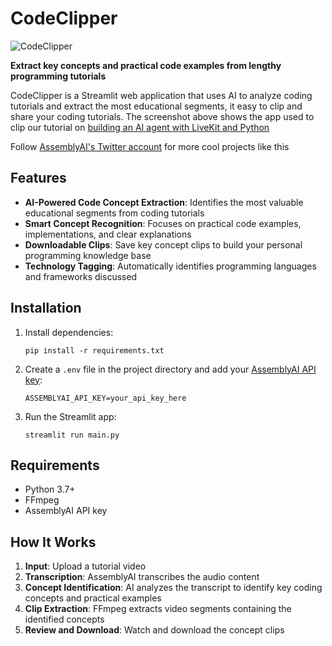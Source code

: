 # CodeClipper

![CodeClipper](app.png)

**Extract key concepts and practical code examples from lengthy programming tutorials**

CodeClipper is a Streamlit web application that uses AI to analyze coding tutorials and extract the most educational segments, it easy to clip and share your coding tutorials. The screenshot above shows the app used to clip our tutorial on [building an AI agent with LiveKit and Python](https://www.youtube.com/watch?v=A400nCCZlK4)

Follow [AssemblyAI's Twitter account](https://x.com/AssemblyAI) for more cool projects like this

## Features

- **AI-Powered Code Concept Extraction**: Identifies the most valuable educational segments from coding tutorials
- **Smart Concept Recognition**: Focuses on practical code examples, implementations, and clear explanations
- **Downloadable Clips**: Save key concept clips to build your personal programming knowledge base
- **Technology Tagging**: Automatically identifies programming languages and frameworks discussed

## Installation

1. Install dependencies:
   ```
   pip install -r requirements.txt
   ```

3. Create a `.env` file in the project directory and add your [AssemblyAI API key](https://www.assemblyai.com/dashboard/signup):
   ```
   ASSEMBLYAI_API_KEY=your_api_key_here
   ```

3. Run the Streamlit app:
   ```
   streamlit run main.py
   ```

## Requirements

- Python 3.7+
- FFmpeg
- AssemblyAI API key

## How It Works

1. **Input**: Upload a tutorial video
2. **Transcription**: AssemblyAI transcribes the audio content
3. **Concept Identification**: AI analyzes the transcript to identify key coding concepts and practical examples
4. **Clip Extraction**: FFmpeg extracts video segments containing the identified concepts
5. **Review and Download**: Watch and download the concept clips